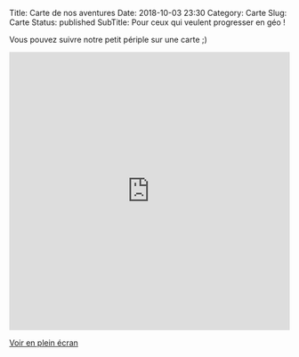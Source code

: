 Title: Carte de nos aventures
Date: 2018-10-03 23:30
Category: Carte
Slug: Carte
Status: published
SubTitle: Pour ceux qui veulent progresser en géo !

Vous pouvez suivre notre petit périple sur une carte ;)

<iframe width="100%" height="500px" frameBorder="0" allowfullscreen src="https://umap.openstreetmap.fr/fr/map/java_tdm_ms_252905?scaleControl=false&miniMap=false&scrollWheelZoom=false&zoomControl=true&allowEdit=false&moreControl=true&searchControl=null&tilelayersControl=null&embedControl=null&datalayersControl=true&onLoadPanel=undefined&captionBar=false#5/15.961/103.140"></iframe><p><a href="https://umap.openstreetmap.fr/fr/map/java_tdm_ms_252905">Voir en plein écran</a></p>
